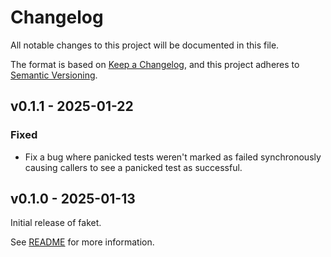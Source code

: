 # Changelog

All notable changes to this project will be documented in this file.

The format is based on [Keep a Changelog](https://keepachangelog.com/en/1.0.0/),
and this project adheres to [Semantic Versioning](https://semver.org/spec/v2.0.0.html).

## v0.1.1 - 2025-01-22

### Fixed
- Fix a bug where panicked tests weren't marked as failed synchronously
  causing callers to see a panicked test as successful.

## v0.1.0 - 2025-01-13

Initial release of faket.

See [README](https://github.com/bracesdev/errtrace#readme)
for more information.

